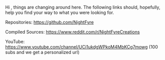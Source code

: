 Hi , things are changing around here. The following links should, hopefully, help you find your way to what you were looking for.

Repositories: https://github.com/NightFyre

Compiled Sources: https://www.reddit.com/r/NightFyreCreations

YouTube: https://www.youtube.com/channel/UCi1ukdgWPkoM4MbKCg7mowg (100 subs and we get a personalized url)


<!---
xCENTx/xCENTx is a ✨ special ✨ repository because its `README.md` (this file) appears on your GitHub profile.
You can click the Preview link to take a look at your changes.
--->
